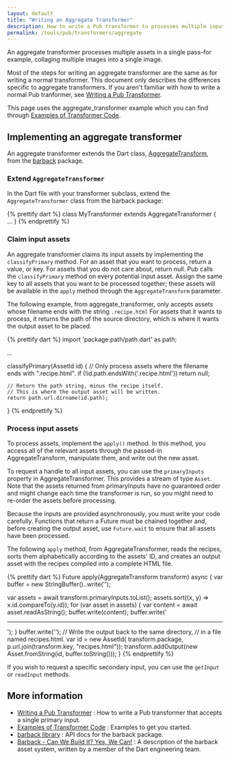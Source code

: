 ```yaml
---
layout: default
title: "Writing an Aggregate Transformer"
description: How to write a Pub transformer to processes multiple input assets.
permalink: /tools/pub/transformers/aggregate
---
```


An aggregate transformer processes multiple assets in a single
pass&ndash;for example, collaging multiple images into a single image.

Most of the steps for writing an aggregate transformer are the same
as for writing a normal transformer. This document
only describes the differences specific to aggregate transformers.
If you aren't familiar with how to write a normal Pub tranformer, see
[Writing a Pub Transformer](/tools/pub/transformers).

This page uses the aggregate_transformer example which you can find
through [Examples of Transformer Code](/tools/pub/transformers/examples).

## Implementing an aggregate transformer

An aggregate transformer extends the Dart class, [AggregateTransform][],
from the [barback][] package.

[AggregateTransform]: https://www.dartdocs.org/documentation/barback/0.15.2%2B8/barback/AggregateTransform-class.html
[barback]: https://pub.dartlang.org/packages/barback

### Extend `AggregateTransformer`

In the Dart file with your transformer subclass,
extend the `AggregateTransformer` class from the barback package:

{% prettify dart %}
class MyTransformer extends AggregateTransformer { ... }
{% endprettify %}

### Claim input assets

An aggregate transformer claims its input assets by implementing
the `classifyPrimary` method. For an asset that you want to process,
return a value, or key. For assets that you do not care about,
return null. Pub calls the `classifyPrimary` method on every
potential input asset. Assign the same key to all assets that
you want to be processed together; these assets will be
available in the `apply` method through the `AggregateTransform`
parameter.

The following example, from aggregate_transformer,
only accepts assets whose filename ends with the string `.recipe.html`
For assets that it wants to process,
it returns the path of the source directory, which is where
it wants the output asset to be placed.

{% prettify dart %}
import 'package:path/path.dart' as path;

...

classifyPrimary(AssetId id) {
    // Only process assets where the filename ends with ".recipe.html".
    if (!id.path.endsWith('.recipe.html')) return null;

    // Return the path string, minus the recipe itself.
    // This is where the output asset will be written.
    return path.url.dirname(id.path);
}
{% endprettify %}

### Process input assets

To process assets, implement the `apply()` method.
In this method, you access all of the relevant assets
through the passed-in AggregateTransform, manipulate them,
and write out the new asset.

To request a handle to all input assets, you can use
the `primaryInputs` property in AggregateTransformer.
This provides a stream of type `Asset`. Note that the assets
returned from primaryInputs have no guaranteed order and might
change each time the transformer is run, so
you might need to re-order the assets before processing.

Because the inputs are provided asynchronously,
you must write your code carefully. Functions that
return a Future must be chained together and, before creating
the output asset, use `Future.wait` to ensure that
all assets have been processed.

The following `apply` method, from AggregateTransformer,
reads the recipes, sorts them alphabetically according to
the assets' ID, and creates an output asset with
the recipes compiled into a complete HTML file.

{% prettify dart %}
Future apply(AggregateTransform transform) async {
  var buffer = new StringBuffer()..write('<html><body>');

  var assets = await transform.primaryInputs.toList();
  assets.sort((x, y) => x.id.compareTo(y.id));
  for (var asset in assets) {
    var content = await asset.readAsString();
    buffer.write(content);
    buffer.write('<hr>');
  }
  buffer.write('</body></html>');
  // Write the output back to the same directory,
  // in a file named recipes.html.
  var id = new AssetId(
      transform.package, p.url.join(transform.key, "recipes.html"));
  transform.addOutput(new Asset.fromString(id, buffer.toString()));
}
{% endprettify %}

If you wish to request a specific secondary input, you can use the
`getInput` or `readInput` methods.

## More information

* [Writing a Pub Transformer](/tools/pub/transformers)
: How to write a Pub transformer that accepts a single primary input.
* [Examples of Transformer Code](/tools/pub/transformers/examples)
: Examples to get you started.
* [barback library](https://pub.dartlang.org/packages/barback)
: API docs for the barback package.
* [Barback - Can We Build It? Yes, We Can!](https://docs.google.com/a/google.com/document/d/1juHkCRg-1YH6LvwhGPHgF2ihX-UQtR1fv-8aknO7t_4/edit?pli=1#)
: A description of the barback asset system, written by a
member of the Dart engineering team.

